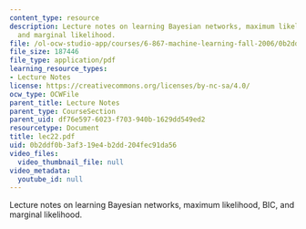```yaml
---
content_type: resource
description: Lecture notes on learning Bayesian networks, maximum likelihood, BIC,
  and marginal likelihood.
file: /ol-ocw-studio-app/courses/6-867-machine-learning-fall-2006/0b2ddf0b3af319e4b2dd204fec91da56_lec22.pdf
file_size: 187446
file_type: application/pdf
learning_resource_types:
- Lecture Notes
license: https://creativecommons.org/licenses/by-nc-sa/4.0/
ocw_type: OCWFile
parent_title: Lecture Notes
parent_type: CourseSection
parent_uid: df76e597-6023-f703-940b-1629dd549ed2
resourcetype: Document
title: lec22.pdf
uid: 0b2ddf0b-3af3-19e4-b2dd-204fec91da56
video_files:
  video_thumbnail_file: null
video_metadata:
  youtube_id: null
---
```

Lecture notes on learning Bayesian networks, maximum likelihood, BIC, and marginal likelihood.